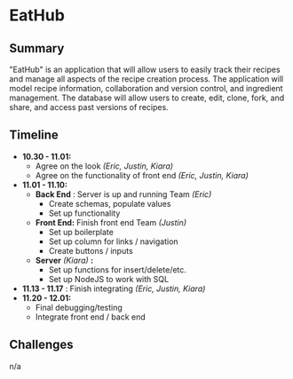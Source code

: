 # EatHub
## Summary
"EatHub" is an application that will allow users to easily track their recipes and manage all aspects of the recipe creation process. The application will model recipe information, collaboration and version control, and ingredient management. The database will allow users to create, edit, clone, fork, and share, and access past versions of recipes.

## Timeline
- **10.30 - 11.01:**
  - Agree on the look _(Eric, Justin, Kiara)_
  - Agree on the functionality of front end _(Eric, Justin, Kiara)_
- **11.01 - 11.10:**
  - **Back End** : Server is up and running Team _(Eric)_
    - Create schemas, populate values
    - Set up functionality
  - **Front End:** Finish front end Team _(Justin)_
    - Set up boilerplate
    - Set up column for links / navigation
    - Create buttons / inputs
  - **Server** _(Kiara)_ **:**
    - Set up functions for insert/delete/etc.
    - Set up NodeJS to work with SQL
- **11.13 - 11.17** : Finish integrating _(Eric, Justin, Kiara)_
- **11.20 - 12.01:**
  - Final debugging/testing
  - Integrate front end / back end

## Challenges
n/a
